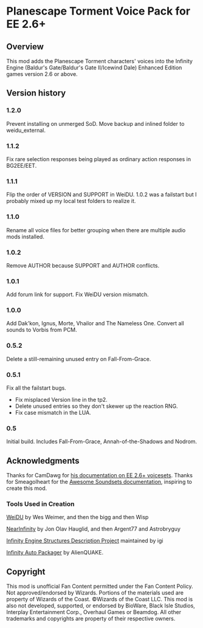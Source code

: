 # Planescape Torment Voice Pack for EE 2.6+

## Overview
This mod adds the Planescape Torment characters' voices into the Infinity Engine (Baldur's Gate/Baldur's Gate II/Icewind Dale) Enhanced Edition games version 2.6 or above.

## Version history
### 1.2.0

Prevent installing on unmerged SoD.
Move backup and inlined folder to weidu_external.

### 1.1.2

Fix rare selection responses being played as ordinary action responses in BG2EE/EET.

### 1.1.1

Flip the order of VERSION and SUPPORT in WeiDU.
1.0.2 was a failstart but I probably mixed up my local test folders to realize it.

### 1.1.0

Rename all voice files for better grouping when there are multiple audio mods installed.

### 1.0.2

Remove AUTHOR because SUPPORT and AUTHOR conflicts.

### 1.0.1

Add forum link for support.
Fix WeiDU version mismatch.

### 1.0.0

Add Dak'kon, Ignus, Morte, Vhailor and The Nameless One.
Convert all sounds to Vorbis from PCM.

### 0.5.2

Delete a still-remaining unused entry on Fall-From-Grace.

### 0.5.1

Fix all the failstart bugs.
 - Fix misplaced Version line in the tp2.
 - Delete unused entries so they don't skewer up the reaction RNG.
 - Fix case mismatch in the LUA.

### 0.5
Initial build.
Includes Fall-From-Grace, Annah-of-the-Shadows and Nodrom.

## Acknowledgments
Thanks for CamDawg for [his documentation on EE 2.6+ voicesets](https://github.com/Gibberlings3/EE_soundset_tool).
Thanks for Smeagolheart for the [Awesome Soundsets documentation](https://forums.beamdog.com/discussion/38319/mods-awesome-soundsets-mods-master-thread-custom-soundsets-for-bgee-bg2ee-and-iwdee/p1), inspiring to create this mod.

### Tools Used in Creation
[WeiDU](http://www.weidu.org) by Wes Weimer, and then the bigg and then Wisp

[NearInfinity](https://github.com/NearInfinityBrowser/NearInfinity) by Jon Olav Hauglid, and then Argent77 and Astrobryguy

[Infinity Engine Structures Description Project](http://iesdp.gibberlings3.net) maintained by igi

[Infinity Auto Packager](https://www.gibberlings3.net/forums/topic/31131-infinity-auto-packager-automatically-generate-mod-packages-when-you-publish-a-release) by AlienQUAKE.

## Copyright
This mod is unofficial Fan Content permitted under the Fan Content Policy. Not approved/endorsed by Wizards. Portions of the materials used are property of Wizards of the Coast. ©Wizards of the Coast LLC. This mod is also not developed, supported, or endorsed by BioWare, Black Isle Studios, Interplay Entertainment Corp., Overhaul Games or Beamdog. All other trademarks and copyrights are property of their respective owners.
